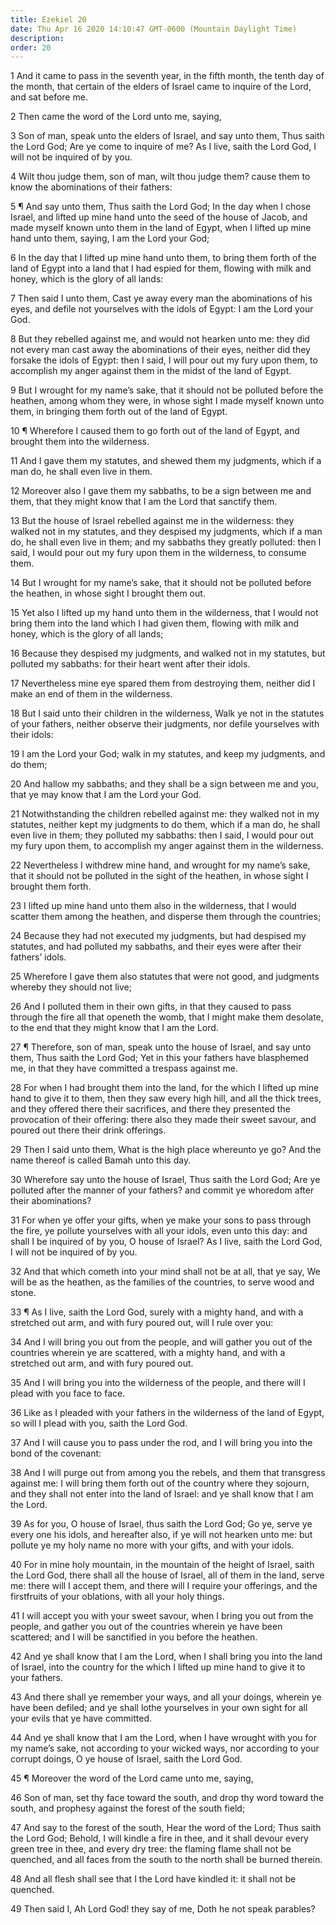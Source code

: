 ```yaml
---
title: Ezekiel 20
date: Thu Apr 16 2020 14:10:47 GMT-0600 (Mountain Daylight Time)
description: 
order: 20
---
```


<p>
  1 And it came to pass in the seventh year, in the fifth month, the tenth day
  of the month, that certain of the elders of Israel came to inquire of the
  Lord, and sat before me.
</p>
<p>2 Then came the word of the Lord unto me, saying,</p>
<p>
  3 Son of man, speak unto the elders of Israel, and say unto them, Thus saith
  the Lord God; Are ye come to inquire of me? As I live, saith the Lord God, I
  will not be inquired of by you.
</p>
<p>
  4 Wilt thou judge them, son of man, wilt thou judge them? cause them to know
  the abominations of their fathers:
</p>
<p>
  5 &#xB6; And say unto them, Thus saith the Lord God; In the day when I chose
  Israel, and lifted up mine hand unto the seed of the house of Jacob, and made
  myself known unto them in the land of Egypt, when I lifted up mine hand unto
  them, saying, I am the Lord your God;
</p>
<span></span>
<p>
  6 In the day that I lifted up mine hand unto them, to bring them forth of the
  land of Egypt into a land that I had espied for them, flowing with milk and
  honey, which is the glory of all lands:
</p>
<p>
  7 Then said I unto them, Cast ye away every man the abominations of his eyes,
  and defile not yourselves with the idols of Egypt: I am the Lord your God.
</p>
<p>
  8 But they rebelled against me, and would not hearken unto me: they did not
  every man cast away the abominations of their eyes, neither did they forsake
  the idols of Egypt: then I said, I will pour out my fury upon them, to
  accomplish my anger against them in the midst of the land of Egypt.
</p>
<p>
  9 But I wrought for my name&#x2019;s sake, that it should not be polluted
  before the heathen, among whom they were, in whose sight I made myself known
  unto them, in bringing them forth out of the land of Egypt.
</p>
<p>
  10 &#xB6; Wherefore I caused them to go forth out of the land of Egypt, and
  brought them into the wilderness.
</p>
<p>
  11 And I gave them my statutes, and shewed them my judgments, which if a man
  do, he shall even live in them.
</p>
<p>
  12 Moreover also I gave them my sabbaths, to be a sign between me and them,
  that they might know that I am the Lord that sanctify them.
</p>
<p>
  13 But the house of Israel rebelled against me in the wilderness: they walked
  not in my statutes, and they despised my judgments, which if a man do, he
  shall even live in them; and my sabbaths they greatly polluted: then I said, I
  would pour out my fury upon them in the wilderness, to consume them.
</p>
<p>
  14 But I wrought for my name&#x2019;s sake, that it should not be polluted
  before the heathen, in whose sight I brought them out.
</p>
<p>
  15 Yet also I lifted up my hand unto them in the wilderness, that I would not
  bring them into the land which I had given them, flowing with milk and honey,
  which is the glory of all lands;
</p>
<p>
  16 Because they despised my judgments, and walked not in my statutes, but
  polluted my sabbaths: for their heart went after their idols.
</p>
<p>
  17 Nevertheless mine eye spared them from destroying them, neither did I make
  an end of them in the wilderness.
</p>
<p>
  18 But I said unto their children in the wilderness, Walk ye not in the
  statutes of your fathers, neither observe their judgments, nor defile
  yourselves with their idols:
</p>
<p>
  19 I am the Lord your God; walk in my statutes, and keep my judgments, and do
  them;
</p>
<p>
  20 And hallow my sabbaths; and they shall be a sign between me and you, that
  ye may know that I am the Lord your God.
</p>
<p>
  21 Notwithstanding the children rebelled against me: they walked not in my
  statutes, neither kept my judgments to do them, which if a man do, he shall
  even live in them; they polluted my sabbaths: then I said, I would pour out my
  fury upon them, to accomplish my anger against them in the wilderness.
</p>
<p>
  22 Nevertheless I withdrew mine hand, and wrought for my name&#x2019;s sake,
  that it should not be polluted in the sight of the heathen, in whose sight I
  brought them forth.
</p>
<span></span>
<p>
  23 I lifted up mine hand unto them also in the wilderness, that I would
  scatter them among the heathen, and disperse them through the countries;
</p>
<p>
  24 Because they had not executed my judgments, but had despised my statutes,
  and had polluted my sabbaths, and their eyes were after their fathers&#x2019;
  idols.
</p>
<p>
  25 Wherefore I gave them also statutes that were not good, and judgments
  whereby they should not live;
</p>
<p>
  26 And I polluted them in their own gifts, in that they caused to pass through
  the fire all that openeth the womb, that I might make them desolate, to the
  end that they might know that I am the Lord.
</p>
<p>
  27 &#xB6; Therefore, son of man, speak unto the house of Israel, and say unto
  them, Thus saith the Lord God; Yet in this your fathers have blasphemed me, in
  that they have committed a trespass against me.
</p>
<p>
  28 For when I had brought them into the land, for the which I lifted up mine
  hand to give it to them, then they saw every high hill, and all the thick
  trees, and they offered there their sacrifices, and there they presented the
  provocation of their offering: there also they made their sweet savour, and
  poured out there their drink offerings.
</p>
<p>
  29 Then I said unto them, What is the high place whereunto ye go? And the name
  thereof is called Bamah unto this day.
</p>
<p>
  30 Wherefore say unto the house of Israel, Thus saith the Lord God; Are ye
  polluted after the manner of your fathers? and commit ye whoredom after their
  abominations?
</p>
<p>
  31 For when ye offer your gifts, when ye make your sons to pass through the
  fire, ye pollute yourselves with all your idols, even unto this day: and shall
  I be inquired of by you, O house of Israel? As I live, saith the Lord God, I
  will not be inquired of by you.
</p>
<p>
  32 And that which cometh into your mind shall not be at all, that ye say, We
  will be as the heathen, as the families of the countries, to serve wood and
  stone.
</p>
<p>
  33 &#xB6; As I live, saith the Lord God, surely with a mighty hand, and with a
  stretched out arm, and with fury poured out, will I rule over you:
</p>
<p>
  34 And I will bring you out from the people, and will gather you out of the
  countries wherein ye are scattered, with a mighty hand, and with a stretched
  out arm, and with fury poured out.
</p>
<p>
  35 And I will bring you into the wilderness of the people, and there will I
  plead with you face to face.
</p>
<p>
  36 Like as I pleaded with your fathers in the wilderness of the land of Egypt,
  so will I plead with you, saith the Lord God.
</p>
<p>
  37 And I will cause you to pass under the rod, and I will bring you into the
  bond of the covenant:
</p>
<p>
  38 And I will purge out from among you the rebels, and them that transgress
  against me: I will bring them forth out of the country where they sojourn, and
  they shall not enter into the land of Israel: and ye shall know that I am the
  Lord.
</p>
<p>
  39 As for you, O house of Israel, thus saith the Lord God; Go ye, serve ye
  every one his idols, and hereafter also, if ye will not hearken unto me: but
  pollute ye my holy name no more with your gifts, and with your idols.
</p>
<span></span>
<p>
  40 For in mine holy mountain, in the mountain of the height of Israel, saith
  the Lord God, there shall all the house of Israel, all of them in the land,
  serve me: there will I accept them, and there will I require your offerings,
  and the firstfruits of your oblations, with all your holy things.
</p>
<p>
  41 I will accept you with your sweet savour, when I bring you out from the
  people, and gather you out of the countries wherein ye have been scattered;
  and I will be sanctified in you before the heathen.
</p>
<p>
  42 And ye shall know that I am the Lord, when I shall bring you into the land
  of Israel, into the country for the which I lifted up mine hand to give it to
  your fathers.
</p>
<p>
  43 And there shall ye remember your ways, and all your doings, wherein ye have
  been defiled; and ye shall lothe yourselves in your own sight for all your
  evils that ye have committed.
</p>
<p>
  44 And ye shall know that I am the Lord, when I have wrought with you for my
  name&#x2019;s sake, not according to your wicked ways, nor according to your
  corrupt doings, O ye house of Israel, saith the Lord God.
</p>
<p>45 &#xB6; Moreover the word of the Lord came unto me, saying,</p>
<p>
  46 Son of man, set thy face toward the south, and drop thy word toward the
  south, and prophesy against the forest of the south field;
</p>
<p>
  47 And say to the forest of the south, Hear the word of the Lord; Thus saith
  the Lord God; Behold, I will kindle a fire in thee, and it shall devour every
  green tree in thee, and every dry tree: the flaming flame shall not be
  quenched, and all faces from the south to the north shall be burned therein.
</p>
<p>
  48 And all flesh shall see that I the Lord have kindled it: it shall not be
  quenched.
</p>
<p>49 Then said I, Ah Lord God! they say of me, Doth he not speak parables?</p>
